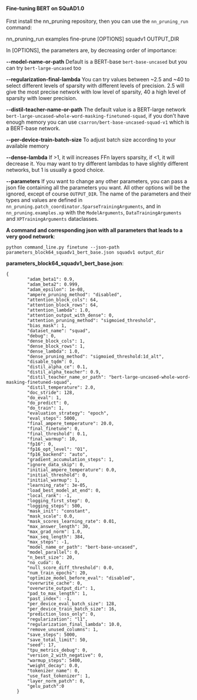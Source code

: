 <!---
Copyright 2020 The HuggingFace Team. All rights reserved.

Licensed under the Apache License, Version 2.0 (the "License");
you may not use this file except in compliance with the License.
You may obtain a copy of the License at

    http://www.apache.org/licenses/LICENSE-2.0

Unless required by applicable law or agreed to in writing, software
distributed under the License is distributed on an "AS IS" BASIS,
WITHOUT WARRANTIES OR CONDITIONS OF ANY KIND, either express or implied.
See the License for the specific language governing permissions and
limitations under the License.
-->

#### Fine-tuning BERT on SQuAD1.0

First install the nn_pruning repository, then you can use the `nn_pruning_run` command:

nn_pruning_run examples fine-prune \[OPTIONS\] squadv1 OUTPUT_DIR

In \[OPTIONS\], the parameters are, by decreasing order of importance:

**--model-name-or-path** Default is a BERT-base `bert-base-uncased` but you can try `bert-large-uncased` too 

**--regularization-final-lambda** You can try values between ~2.5 and ~40 to select different levels of sparsity with
different levels of precision. 2.5 will give the most precise network with low level of sparsity,
 40 a high level of sparsity with lower precision.
 
**--distil-teacher-name-or-path** The default value is a BERT-large network `bert-large-uncased-whole-word-masking-finetuned-squad`,
 if you don't have enough memory you can use `csarron/bert-base-uncased-squad-v1` which is a BERT-base network.
 
**--per-device-train-batch-size** To adjust batch size according to your available memory

**--dense-lambda** If >1, it will increases FFn layers sparsity, if <1, it will decrease it.
You may want to try different lambdas to have slightly different networks, but 1 is usually a good choice.

**--parameters** If you want to change any other parameters, you can pass a json file containing all the parameters you want.
 All other options will be the ignored, except of course `OUTPUT_DIR`.  The name of the parameters and their types and values are defined in 
`nn_pruning.patch_coordinator.SparseTrainingArguments`, and in `nn_pruning.examples.xp` with the `ModelArguments`,
`DataTrainingArguments` and `XPTrainingArguments` dataclasses.

**A command and corresponding json with all parameters that leads to a very good network**:

`python command_line.py finetune --json-path parameters_block64_squadv1_bert_base.json squadv1 output_dir`

**parameters_block64_squadv1_bert_base.json**:
```
{
        "adam_beta1": 0.9,
        "adam_beta2": 0.999,
        "adam_epsilon": 1e-08,
        "ampere_pruning_method": "disabled",
        "attention_block_cols": 64,
        "attention_block_rows": 64,
        "attention_lambda": 1.0,
        "attention_output_with_dense": 0,
        "attention_pruning_method": "sigmoied_threshold",
        "bias_mask": 1,
        "dataset_name": "squad",
        "debug": 0,
        "dense_block_cols": 1,
        "dense_block_rows": 1,
        "dense_lambda": 1.0,
        "dense_pruning_method": "sigmoied_threshold:1d_alt",
        "disable_tqdm": 0,
        "distil_alpha_ce": 0.1,
        "distil_alpha_teacher": 0.9,
        "distil_teacher_name_or_path": "bert-large-uncased-whole-word-masking-finetuned-squad",
        "distil_temperature": 2.0,
        "doc_stride": 128,
        "do_eval": 1,
        "do_predict": 0,
        "do_train": 1,
        "evaluation_strategy": "epoch",
        "eval_steps": 5000,
        "final_ampere_temperature": 20.0,
        "final_finetune": 0,
        "final_threshold": 0.1,
        "final_warmup": 10,
        "fp16": 0,
        "fp16_opt_level": "O1",
        "fp16_backend": "auto",
        "gradient_accumulation_steps": 1,
        "ignore_data_skip": 0,
        "initial_ampere_temperature": 0.0,
        "initial_threshold": 0,
        "initial_warmup": 1,
        "learning_rate": 3e-05,
        "load_best_model_at_end": 0,
        "local_rank": -1,
        "logging_first_step": 0,
        "logging_steps": 500,
        "mask_init": "constant",
        "mask_scale": 0.0,
        "mask_scores_learning_rate": 0.01,
        "max_answer_length": 30,
        "max_grad_norm": 1.0,
        "max_seq_length": 384,
        "max_steps": -1,
        "model_name_or_path": "bert-base-uncased",
        "model_parallel": 0,
        "n_best_size": 20,
        "no_cuda": 0,
        "null_score_diff_threshold": 0.0,
        "num_train_epochs": 20,
        "optimize_model_before_eval": "disabled",
        "overwrite_cache": 0,
        "overwrite_output_dir": 1,
        "pad_to_max_length": 1,
        "past_index": -1,
        "per_device_eval_batch_size": 128,
        "per_device_train_batch_size": 16,
        "prediction_loss_only": 0,
        "regularization": "l1",
        "regularization_final_lambda": 10.0,
        "remove_unused_columns": 1,
        "save_steps": 5000,
        "save_total_limit": 50,
        "seed": 17,
        "tpu_metrics_debug": 0,
        "version_2_with_negative": 0,
        "warmup_steps": 5400,
        "weight_decay": 0.0,
        "tokenizer_name": 0,
        "use_fast_tokenizer": 1,
        "layer_norm_patch": 0,
        "gelu_patch":0
    }
```
 

